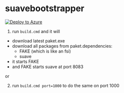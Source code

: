 # suavebootstrapper

[![Deploy to Azure](http://azuredeploy.net/deploybutton.png)](https://azuredeploy.net/)

1) run `build.cmd` and it will
  * download latest paket.exe
  * download all packages from paket.dependencies:
      * FAKE (which is like an fsi)
      * suave
  * it starts FAKE
  * and FAKE starts suave at port 8083
 
or 

2) run `build.cmd port=1000` to do the same on port 1000
  
